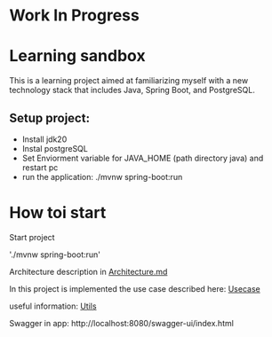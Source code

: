 # Work In Progress
# Learning sandbox

This is a learning project aimed at familiarizing myself with a new technology stack that includes Java, Spring Boot, and PostgreSQL. 


## Setup project:

- Install jdk20
- Instal postgreSQL
- Set Enviorment variable for JAVA_HOME (path directory java) and restart pc
- run the application: ./mvnw spring-boot:run


# How toi start

Start project

'./mvnw spring-boot:run'

Architecture description in [Architecture.md](/Architecture.md)

In this project is implemented the use case described here: [Usecase](usecase.md)

useful information: [Utils](UTILS.md)

Swagger in app: http://localhost:8080/swagger-ui/index.html
